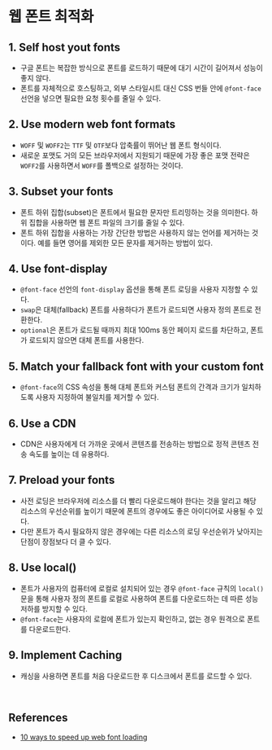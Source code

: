 # 웹 폰트 최적화
## 1. Self host yout fonts
- 구글 폰트는 복잡한 방식으로 폰트를 로드하기 때문에 대기 시간이 길어져서 성능이 좋지 않다.
- 폰트를 자체적으로 호스팅하고, 외부 스타일시트 대신 CSS 번들 안에 `@font-face` 선언을 넣으면 필요한 요청 횟수를 줄일 수 있다.

## 2. Use modern web font formats
- `WOFF` 및 `WOFF2`는 `TTF` 및 `OTF`보다 압축률이 뛰어난 웹 폰트 형식이다.
- 새로운 포맷도 거의 모든 브라우저에서 지원되기 때문에 가장 좋은 포맷 전략은 `WOFF2`를 사용하면서 `WOFF`를 폴백으로 설정하는 것이다.

## 3. Subset your fonts
- 폰트 하위 집합(subset)은 폰트에서 필요한 문자만 트리밍하는 것을 의미한다. 하위 집합을 사용하면 웹 폰트 파일의 크기를 줄일 수 있다.
- 폰트 하위 집합을 사용하는 가장 간단한 방법은 사용하지 않는 언어를 제거하는 것이다. 예를 들면 영어를 제외한 모든 문자를 제거하는 방법이 있다.

## 4. Use font-display
- `@font-face` 선언의 `font-display` 옵션을 통해 폰트 로딩을 사용자 지정할 수 있다.
- `swap`은 대체(fallback) 폰트를 사용하다가 폰트가 로드되면 사용자 정의 폰트로 전환한다.
- `optional`은 폰트가 로드될 때까지 최대 100ms 동안 페이지 로드를 차단하고, 폰트가 로드되지 않으면 대체 폰트를 사용한다.

## 5. Match your fallback font with your custom font
- `@font-face`의 CSS 속성을 통해 대체 폰트와 커스텀 폰트의 간격과 크기가 일치하도록 사용자 지정하여 불일치를 제거할 수 있다.

## 6. Use a CDN
- CDN은 사용자에게 더 가까운 곳에서 콘텐츠를 전송하는 방법으로 정적 콘텐츠 전송 속도를 높이는 데 유용하다.

## 7. Preload your fonts
- 사전 로딩은 브라우저에 리소스를 더 빨리 다운로드해야 한다는 것을 알리고 해당 리소스의 우선순위를 높이기 때문에 폰트의 경우에도 좋은 아이디어로 사용될 수 있다.
- 다만 폰트가 즉시 필요하지 않은 경우에는 다른 리소스의 로딩 우선순위가 낮아지는 단점이 장점보다 더 클 수 있다.

## 8. Use local()
- 폰트가 사용자의 컴퓨터에 로컬로 설치되어 있는 경우 `@font-face` 규칙의 `local()` 문을 통해 사용자 정의 폰트를 로컬로 사용하여 폰트를 다운로드하는 데 따른 성능 저하를 방지할 수 있다.
- `@font-face`는 사용자의 로컬에 폰트가 있는지 확인하고, 없는 경우 원격으로 폰트를 다운로드한다.

## 9. Implement Caching
- 캐싱을 사용하면 폰트를 처음 다운로드한 후 디스크에서 폰트를 로드할 수 있다.

<br/>

## References
- [10 ways to speed up web font loading](https://byteofdev.com/posts/speed-up-font-loading/)
